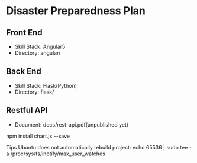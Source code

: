 # Disaster Preparedness Plan
## Front End 
- Skill Stack: Angular5
- Directory: angular/

## Back End
- Skill Stack: Flask(Python)
- Directory: flask/

## Restful API
- Document: docs/rest-api.pdf(unpublished yet)

npm install chart.js --save

Tips
Ubuntu does not automatically rebuild project: echo 65536 | sudo tee -a /proc/sys/fs/inotify/max_user_watches
